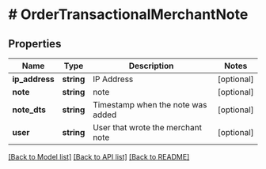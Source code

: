# # OrderTransactionalMerchantNote

## Properties

Name | Type | Description | Notes
------------ | ------------- | ------------- | -------------
**ip_address** | **string** | IP Address | [optional]
**note** | **string** | note | [optional]
**note_dts** | **string** | Timestamp when the note was added | [optional]
**user** | **string** | User that wrote the merchant note | [optional]

[[Back to Model list]](../../README.md#models) [[Back to API list]](../../README.md#endpoints) [[Back to README]](../../README.md)
